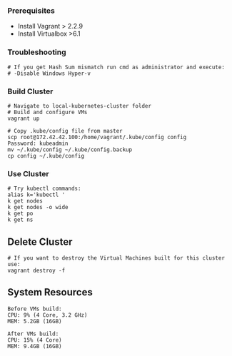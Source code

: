 ### Prerequisites
- Install Vagrant > 2.2.9
- Install Virtualbox >6.1

### Troubleshooting
```
# If you get Hash Sum mismatch run cmd as administrator and execute:
# -Disable Windows Hyper-v
```

### Build Cluster
```
# Navigate to local-kubernetes-cluster folder
# Build and configure VMs
vagrant up

# Copy .kube/config file from master
scp root@172.42.42.100:/home/vagrant/.kube/config config
Password: kubeadmin
mv ~/.kube/config ~/.kube/config.backup
cp config ~/.kube/config
```

### Use Cluster
```
# Try kubectl commands:
alias k='kubectl '
k get nodes
k get nodes -o wide
k get po
k get ns
```

## Delete Cluster
```
# If you want to destroy the Virtual Machines built for this cluster use:
vagrant destroy -f
```

## System Resources
```
Before VMs build:
CPU: 9% (4 Core, 3.2 GHz)
MEM: 5.2GB (16GB)

After VMs build:
CPU: 15% (4 Core)
MEM: 9.4GB (16GB)
```
